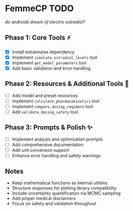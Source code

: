 # FemmeCP TODO

*do androids dream of electric estradiol?*

## Phase 1: Core Tools ⚡
- [x] Install estrannaise dependency
- [x] Implement `simulate_estradiol_levels` tool
- [x] Implement `get_model_parameters` tool
- [x] Add basic validation and error handling

## Phase 2: Resources & Additional Tools 🔧
- [ ] Add model and preset resources
- [ ] Implement `calculate_pharmacokinetics` tool
- [ ] Implement `compare_dosing_regimens` tool
- [ ] Add `validate_dosing_safety` tool

## Phase 3: Prompts & Polish ✨
- [ ] Implement analysis and optimization prompts
- [ ] Add comprehensive documentation
- [ ] Add unit conversion support
- [ ] Enhance error handling and safety warnings

## Notes
- Keep mathematical functions as internal utilities
- Structure responses for plotting library compatibility
- Include uncertainty quantification via MCMC sampling
- Add proper medical disclaimers
- Focus on safety and validation throughout